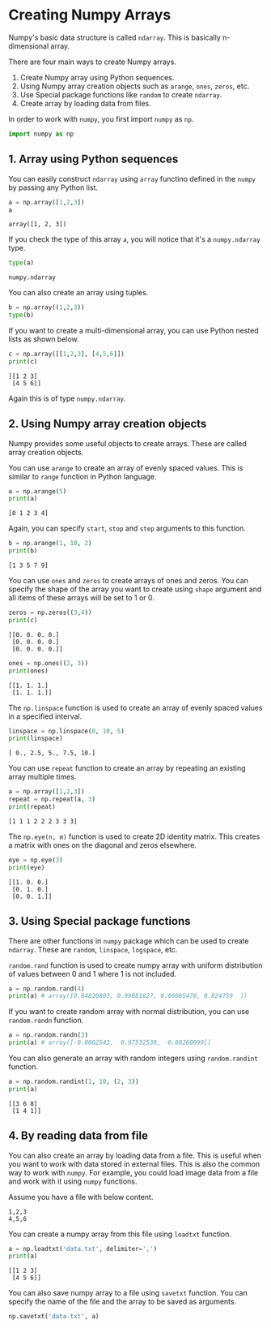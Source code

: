 # Creating Numpy Arrays

Numpy's basic data structure is called `ndarray`. This is basically n-dimensional array.

There are four main ways to create Numpy arrays.

1. Create Numpy array using Python sequences.
2. Using Numpy array creation objects such as `arange`, `ones`, `zeros`, etc.
3. Use Special package functions like `random` to create `ndarray`.
4. Create array by loading data from files.

In order to work with `numpy`, you first import `numpy` as `np`.

```python
import numpy as np
```

## 1. Array using Python sequences

You can easily construct `ndarray` using `array` functino defined in the `numpy` by passing any Python list.

```python
a = np.array([1,2,3])
a
```

```plaintext
array([1, 2, 3])
```

If you check the type of this array `a`, you will notice that it's a `numpy.ndarray` type.

```python
type(a)
```

```plaintext
numpy.ndarray
```

You can also create an array using tuples.

```python
b = np.array((1,2,3))
type(b)
```

If you want to create a multi-dimensional array, you can use Python nested lists as shown below.

```python
c = np.array([[1,2,3], [4,5,6]])
print(c)
```

```plaintext
[[1 2 3]
 [4 5 6]]
```

Again this is of type `numpy.ndarray`.

## 2. Using Numpy array creation objects

Numpy provides some useful objects to create arrays. These are called array creation objects.

You can use `arange` to create an array of evenly spaced values. This is similar to `range` function in Python language.

```python
a = np.arange(5)
print(a)
```

```plaintext
[0 1 2 3 4]
```

Again, you can specify `start`, `stop` and `step` arguments to this function.

```python
b = np.arange(1, 10, 2)
print(b)
```

```plaintext
[1 3 5 7 9]
```

You can use `ones` and `zeros` to create arrays of ones and zeros. You can specify the shape of the array you want to create using `shape` argument and all items of these arrays will be set to 1 or 0.

```python
zeros = np.zeros((3,4))
print(c)
```

```plaintext
[[0. 0. 0. 0.]
 [0. 0. 0. 0.]
 [0. 0. 0. 0.]]
```

```python
ones = np.ones((2, 3))
print(ones)
```

```plaintext
[[1. 1. 1.]
 [1. 1. 1.]]
```

The `np.linspace` function is used to create an array of evenly spaced values in a specified interval.

```python
linspace = np.linspace(0, 10, 5)
print(linspace)
```

```plaintext
[ 0., 2.5, 5., 7.5, 10.]
```

You can use `repeat` function to create an array by repeating an existing array multiple times.

```python
a = np.array([1,2,3])
repeat = np.repeat(a, 3)
print(repeat)
```

```plaintext
[1 1 1 2 2 2 3 3 3]
```

The `np.eye(n, m)` function is used to create 2D identity matrix. This creates a matrix with ones on the diagonal and zeros elsewhere.

```python
eye = np.eye(3)
print(eye)
```

```plaintext
[[1. 0. 0.]
 [0. 1. 0.] 
 [0. 0. 1.]]
```

## 3. Using Special package functions

There are other functions in `numpy` package which can be used to create `ndarray`. These are `random`, `linspace`, `logspace`, etc.

`random.rand` function is used to create numpy array with uniform distribution of values between 0 and 1 where 1 is not included.

```python
a = np.random.rand(4)
print(a) # array([0.84820803, 0.99881827, 0.66085478, 0.024759  ])
```

If you want to create random array with normal distribution, you can use `random.randn` function.

```python
a = np.random.randn(3)
print(a) # array([-0.0002543,  0.97532539, -0.00260099])
```

You can also generate an array with random integers using `random.randint` function.

```python
a = np.random.randint(1, 10, (2, 3))
print(a)
```

```plaintext
[[3 6 8]
 [1 4 1]]
```

## 4. By reading data from file

You can also create an array by loading data from a file. This is useful when you want to work with data stored in external files. This is also the common way to work with `numpy`. For example, you could load image data from a file and work with it using `numpy` functions.

Assume you have a file with below content.

```plaintext
1,2,3
4,5,6
```

You can create a numpy array from this file using `loadtxt` function.

```python
a = np.loadtxt('data.txt', delimiter=',')
print(a)
```

```plaintext
[[1 2 3]
 [4 5 6]]
```

You can also save numpy array to a file using `savetxt` function. You can specify the name of the file and the array to be saved as arguments.

```python
np.savetxt('data.txt', a)
```